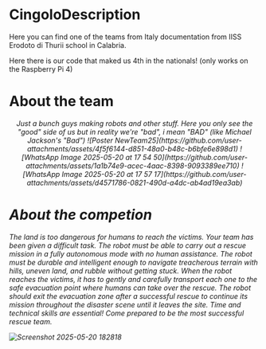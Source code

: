 # CingoloDescription
Here you can find one of the teams from Italy documentation from IISS Erodoto di Thurii school in Calabria.

Here there is our code that maked us 4th in the nationals! (only works on the Raspberry Pi 4)


# About the team
<p align="center"><i>
Just a bunch guys making robots and other stuff. Here you only see the "good" side of us but in reality we're "bad", i mean "BAD" (like Michael Jackson's "Bad")
![Poster NewTeam25](https://github.com/user-attachments/assets/4f5f6144-d851-48a0-b48c-b6bfe6e898d1)
![WhatsApp Image 2025-05-20 at 17 54 50](https://github.com/user-attachments/assets/1a1b74e9-acec-4aac-8398-9093389ee710)
![WhatsApp Image 2025-05-20 at 17 57 17](https://github.com/user-attachments/assets/d4571786-0821-490d-a4dc-ab4ad19ea3ab)


# About the competion
The land is too dangerous for humans to reach the victims. Your team has been given a difficult task. The
robot must be able to carry out a rescue mission in a fully autonomous mode with no human assistance.
The robot must be durable and intelligent enough to navigate treacherous terrain with hills, uneven
land, and rubble without getting stuck. When the robot reaches the victims, it has to gently and carefully
transport each one to the safe evacuation point where humans can take over the rescue. The robot
should exit the evacuation zone after a successful rescue to continue its mission throughout the disaster
scene until it leaves the site. Time and technical skills are essential! Come prepared to be the most
successful rescue team.

![Screenshot 2025-05-20 182818](https://github.com/user-attachments/assets/18973f24-51a2-41cb-a6dd-a231c8d41953)

